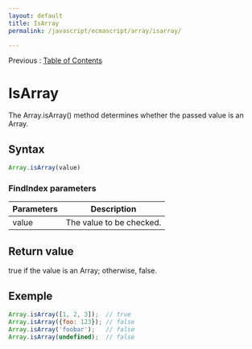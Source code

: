 ```yaml
---
layout: default
title: IsArray
permalink: /javascript/ecmascript/array/isarray/

---
```


Previous : [Table of Contents](./index.md)


# IsArray

The Array.isArray() method determines whether the passed value is an Array.


## Syntax
```javascript
Array.isArray(value)
```

### FindIndex parameters
| Parameters | Description |
| ---------- | ----------- |
| value | The value to be checked. |


## Return value

true if the value is an Array; otherwise, false.


## Exemple
```javascript
Array.isArray([1, 2, 3]);  // true
Array.isArray({foo: 123}); // false
Array.isArray('foobar');   // false
Array.isArray(undefined);  // false
```
